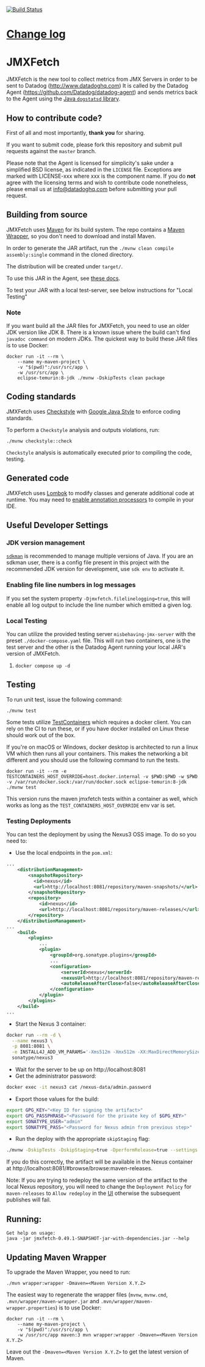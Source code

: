 [![Build Status](https://circleci.com/gh/DataDog/jmxfetch.svg?style=svg)](https://app.circleci.com/pipelines/github/DataDog/jmxfetch)

# [Change log](https://github.com/DataDog/jmxfetch/blob/master/CHANGELOG.md)

# JMXFetch

JMXFetch is the new tool to collect metrics from JMX Servers in order to be sent to Datadog (http://www.datadoghq.com)
It is called by the Datadog Agent (https://github.com/Datadog/datadog-agent) and sends metrics back to the Agent using the [Java `dogstatsd` library](https://github.com/datadog/java-dogstatsd-client).

## How to contribute code?

First of all and most importantly, **thank you** for sharing.

If you want to submit code, please fork this repository and submit pull requests against the `master` branch.

Please note that the Agent is licensed for simplicity's sake
under a simplified BSD license, as indicated in the `LICENSE` file.
Exceptions are marked with LICENSE-xxx where xxx is the component name.
If you do **not** agree with the licensing terms and wish to contribute code nonetheless,
please email us at <info@datadoghq.com> before submitting your
pull request.

## Building from source

JMXFetch uses [Maven](http://maven.apache.org) for its build system. The repo contains a [Maven Wrapper](https://maven.apache.org/wrapper/), so you don't need to download and install Maven.

In order to generate the JAR artifact, run the `./mvnw clean compile assembly:single` command in the cloned directory.

The distribution will be created under ```target/```.

To use this JAR in the Agent, see [these docs](https://github.com/DataDog/datadog-agent/blob/main/docs/dev/checks/jmxfetch.md).

To test your JAR with a local test-server, see below instructions for "Local Testing"

### Note

If you want build all the JAR files for JMXFetch, you need to use an older JDK version like JDK 8.
There is a known issue where the build can't find `javadoc command` on modern JDKs.
The quickest way to build these JAR files is to use Docker:

```
docker run -it --rm \
    --name my-maven-project \
    -v "$(pwd)":/usr/src/app \
    -w /usr/src/app \
    eclipse-temurin:8-jdk ./mvnw -DskipTests clean package
```

## Coding standards

JMXFetch uses [Checkstyle](http://checkstyle.sourceforge.net/) with [Google Java Style](http://google.github.io/styleguide/javaguide.html) to enforce coding standards.

To perform a `Checkstyle` analysis and outputs violations, run:
```
./mvnw checkstyle::check
```

`Checkstyle` analysis is automatically executed prior to compiling the code, testing.

## Generated code

JMXFetch uses [Lombok](https://projectlombok.org/) to modify classes and generate additional code at runtime.
You may need to [enable annotation processors](https://projectlombok.org/setup/overview) to compile in your IDE.

## Useful Developer Settings

### JDK version management
[`sdkman`](https://sdkman.io/install) is recommended to manage multiple versions of Java.
If you are an sdkman user, there is a config file present in this project with
the recommended JDK version for development, use `sdk env` to activate it.


### Enabling file line numbers in log messages
If you set the system property `-Djmxfetch.filelinelogging=true`, this will enable all log output to
include the line number which emitted a given log.

### Local Testing
You can utilize the provided testing server `misbehaving-jmx-server` with the
preset `./docker-compose.yaml` file. This will run two containers, one is the
test server and the other is the Datadog Agent running your local JAR's version
of JMXFetch.

1. `docker compose up -d`



## Testing

To run unit test, issue the following command:
```
./mvnw test
```

Some tests utilize [TestContainers](https://www.testcontainers.org/) which requires a docker client.
You can rely on the CI to run these, or if you have docker installed on Linux these should work out of the box.

If you're on macOS or Windows, docker desktop is architected to run a linux VM which then runs all your containers.
This makes the networking a bit different and you should use the following command to run the tests.

```
docker run -it --rm -e TESTCONTAINERS_HOST_OVERRIDE=host.docker.internal -v $PWD:$PWD -w $PWD -v /var/run/docker.sock:/var/run/docker.sock eclipse-temurin:8-jdk ./mvnw test
```

This version runs the maven jmxfetch tests within a container as well, which works as long as the `TEST_CONTAINERS_HOST_OVERRIDE` env var is set.

### Testing Deployments

You can test the deployment by using the Nexus3 OSS image. To do so you need to:

- Use the local endpoints in the `pom.xml`:
```xml
...
    <distributionManagement>
        <snapshotRepository>
          <id>nexus</id>
          <url>http://localhost:8081/repository/maven-snapshots/</url>
        </snapshotRepository>
        <repository>
            <id>nexus</id>
            <url>http://localhost:8081/repository/maven-releases/</url>
        </repository>
    </distributionManagement>
...
    <build>
        <plugins>
            ...
            <plugin>
                <groupId>org.sonatype.plugins</groupId>
                ...
                <configuration>
                    <serverId>nexus</serverId>
                    <nexusUrl>http://localhost:8081/repository/maven-releases/</nexusUrl>
                    <autoReleaseAfterClose>false</autoReleaseAfterClose>
                </configuration>
            </plugin>
        </plugins>
    </build>
...
```
- Start the Nexus 3 container:
```sh
docker run --rm -d \
  --name nexus3 \
  -p 8081:8081 \
  -e INSTALL4J_ADD_VM_PARAMS='-Xms512m -Xmx512m -XX:MaxDirectMemorySize=512m -Djava.util.prefs.userRoot=/nexus-data/javaprefs' \
  sonatype/nexus3
```
- Wait for the server to be up on http://localhost:8081
- Get the administrator password:
```sh
docker exec -it nexus3 cat /nexus-data/admin.password
```
- Export those values for the build:
```sh
export GPG_KEY="<Key ID for signing the artifact>"
export GPG_PASSPHRASE="<Password for the private key of $GPG_KEY>"
export SONATYPE_USER="admin"
export SONATYPE_PASS="<Password for Nexus admin from previous step>"
```
- Run the deploy with the appropriate `skipStaging` flag:
```sh
./mvnw -DskipTests -DskipStaging=true -DperformRelease=true --settings settings.xml clean deploy
```

If you do this correctly, the artifact will be available in the Nexus container at
http://localhost:8081/#browse/browse:maven-releases.

Note: If you are trying to redeploy the same version of the artifact to the local
Nexus repository, you will need to change the `Deployment Policy` for `maven-releases`
to `Allow redeploy` in the [UI](http://localhost:8081/#admin/repository/repositories:maven-releases)
otherwise the subsequent publishes will fail.

## Running:

```
Get help on usage:
java -jar jmxfetch-0.49.1-SNAPSHOT-jar-with-dependencies.jar --help
```

## Updating Maven Wrapper

To upgrade the Maven Wrapper, you need to run:

```
./mvn wrapper:wrapper -Dmaven=<Maven Version X.Y.Z>
```

The easiest way to regenerate the wrapper files (`mvnw`, `mvnw.cmd`, `.mvn/wrapper/maven-wrapper.jar` and `.mvn/wrapper/maven-wrapper.properties`) is to use Docker:

```
docker run -it --rm \
    --name my-maven-project \
    -v "$(pwd)":/usr/src/app \
    -w /usr/src/app maven:3 mvn wrapper:wrapper -Dmaven=<Maven Version X.Y.Z>
```

Leave out the `-Dmaven=<Maven Version X.Y.Z>` to get the latest version of Maven.
